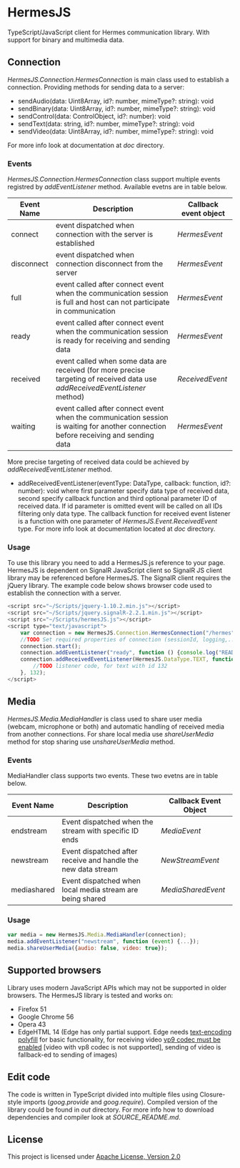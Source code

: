 ﻿
# HermesJS

TypeScript/JavaScript client for Hermes communication library. With support for binary and multimedia data.

## Connection
*HermesJS.Connection.HermesConnection* is main class used to establish a connection. Providing methods for sending data to a server:

* sendAudio(data: Uint8Array, id?: number, mimeType?: string): void
* sendBinary(data: Uint8Array, id?: number, mimeType?: string): void
* sendControl(data: ControlObject, id?: number): void
* sendText(data: string, id?: number, mimeType?: string): void
* sendVideo(data: Uint8Array, id?: number, mimeType?: string): void

For more info look at documentation at *doc* directory.

### Events
*HermesJS.Connection.HermesConnection* class support multiple events registred by *addEventListener* method. Available evetns are in table below.

Event Name | Description | Callback event object
-----------|-------------|--------------
connect | event dispatched when connection with the server is established | *HermesEvent*
disconnect | event dispatched when connection disconnect from the server | *HermesEvent*
full | event called after connect event when the communication session is full and host can not participate in communication | *HermesEvent*
ready | event called after connect event when the communication session is ready for receiving and sending data | *HermesEvent*
received | event called when some data are received (for more precise targeting of received data use *addReceivedEventListener* method) | *ReceivedEvent*
waiting | event called after connect event when the communication session is waiting for another connection before receiving and sending data | *HermesEvent*

More precise targeting of received data could be achieved by *addReceivedEventListener* method.
* addReceivedEventListener(eventType: DataType, callback: function, id?: number): void
where first parameter specify data type of received data, second specify callback function and third optional parameter ID of received data. If id parameter is omitted event will be called on all IDs filtering only data type.
The callback function for received event listener is a function with one parameter of *HermesJS.Event.ReceivedEvent* type. For more info look at documentation located at *doc* directory.

### Usage
To use this library you need to add a HermesJS.js reference to your page. HermesJS is dependent on SignalR JavaScript client so SignalR JS client library may be referenced before HermesJS. The SignalR client requires the jQuery library.
The example code below shows browser code used to establish the connection with a server.
```JavaScript
<script src="~/Scripts/jquery-1.10.2.min.js"></script>
<script src="~/Scripts/jquery.signalR-2.2.1.min.js"></script>
<script src="~/Scripts/hermesJS.js"></script>
<script type="text/javascript">
    var connection = new HermesJS.Connection.HermesConnection("/hermes");
    //TODO Set required properties of connection (sessionId, logging,...)
    connection.start();
    connection.addEventListener("ready", function () {console.log("READY")});
    connection.addReceivedEventListener(HermesJS.DataType.TEXT, function(event) {
        //TODO listener code, for text with id 132
    }, 132);
</script>
```
## Media
*HermesJS.Media.MediaHandler* is class used to share user media (webcam, microphone or both) and automatic handling of received media from another connections. For share local media use *shareUserMedia* method for stop sharing use *unshareUserMedia* method.
### Events
MediaHandler class supports two events. These two evetns are in table below.

| Event Name  | Description                                                   | Callback Event Object |
|-------------|---------------------------------------------------------------|-----------------------|
| endstream   | Event dispatched when the stream with specific ID ends        | *MediaEvent*          |
| newstream   | Event dispatched after receive and handle the new data stream | *NewStreamEvent*      |
| mediashared | Event dispatched when local media stream are being shared     | *MediaSharedEvent*    |

### Usage
```JavaScript
var media = new HermesJS.Media.MediaHandler(connection);
media.addEventListener("newstream", function (event) {...});
media.shareUserMedia({audio: false, video: true});
```
## Supported browsers
Library uses modern JavaScript APIs which may not be supported in older browsers. The HermesJS library is tested and works on:

* Firefox 51
* Google Chrome 56
* Opera 43
* EdgeHTML 14 (Edge has only partial support. Edge needs [text-encoding polyfill](https://github.com/inexorabletash/text-encoding) for basic functionality, for receiving video [vp9 codec must be enabled](https://blogs.windows.com/msedgedev/2016/04/18/webm-vp9-and-opus-support-in-microsoft-edge/#ShayI80b5XDrg2xY.97) [video with vp8 codec is not supported], sending of video is fallback-ed to sending of images)

## Edit code
The code is written in TypeScript divided into multiple files using Closure-style imports (*goog.provide* and *goog.require*). Compiled version of the library could be found in *out* directory. For more info how to download dependencies and compiler look at *SOURCE_README.md*.

## License
This project is licensed under [Apache License, Version 2.0](http://www.apache.org/licenses)
